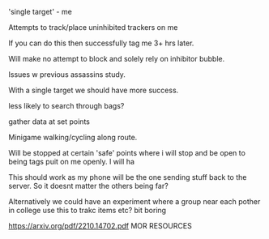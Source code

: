 'single target' - me

Attempts to track/place uninhibited trackers on me 

If you can do this then successfully tag me 3+ hrs later.

Will make no attempt to block and solely rely on inhibitor bubble.

Issues w previous assassins study.

With a single target we should have more success.

less likely to search through bags?


gather data at set points

Minigame walking/cycling along route.

Will be stopped at certain 'safe' points where i will stop and be open to being tags puit on me openly. I will ha


This should work as my phone will be the one sending stuff back to the server. So it doesnt matter the others being far?

Alternatively we could have an experiment 
where a group near each pother in college use this to trakc items etc? bit boring


https://arxiv.org/pdf/2210.14702.pdf MOR RESOURCES